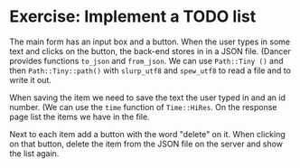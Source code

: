 # Exercise: Implement a TODO list

The main form has an input box and a button. When the user types in some text and clicks on the button,
the back-end stores in in a JSON file. (Dancer provides functions `to_json` and `from_json`.
We can use `Path::Tiny ()` and then `Path::Tiny::path()` with `slurp_utf8` and `spew_utf8`
to read a file and to write it out.




When saving the item we need to save the text the user typed in and an id number. (We can use the `time` function
of `Time::HiRes`.
On the response page list the items we have in the file.


Next to each item add a button with the word "delete" on it.
When clicking on that button, delete the item from the JSON file on the server
and show the list again.






